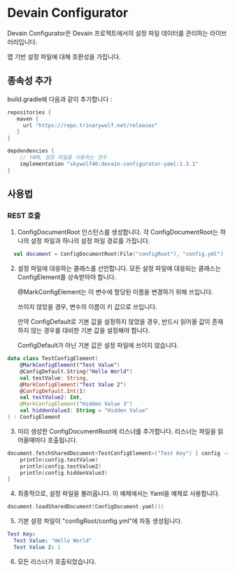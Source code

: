 # Devain Configurator

Devain Configurator은 Devain 프로젝트에서의 설정 파일 데이터를 관리하는 라이브러리입니다.

맵 기반 설정 파일에 대해 호환성을 가집니다.

## 종속성 추가
build.gradle에 다음과 같이 추가합니다 :

```groovy
repositories {
   maven {
     url "https://repo.trinarywolf.net/releases" 
   }
}

depdendencies {
    // YAML 설정 파일을 사용하는 경우
    implementation "skywolf46:devain-configurator-yaml:1.3.1"
}
```

## 사용법

### REST 호출

1. ConfigDocumentRoot 인스턴스를 생성합니다. 각 ConfigDocumentRoot는 하나의 설정 파일과 하나의 설정 파일 경로를 가집니다.

```kotlin
  val document = ConfigDocumentRoot(File("configRoot"), "config.yml")
```

2. 설정 파일에 대응하는 클래스를 선언합니다. 모든 설정 파일에 대응되는 클래스는 ConfigElement를 상속받아야 합니다. 

    @MarkConfigElement는 이 변수에 할당된 이름을 변경하기 위해 쓰입니다.

    쓰이지 않았을 경우, 변수의 이름이 키 값으로 쓰입니다.

    만약 ConfigDefault로 기본 값을 설정하지 않았을 경우, 반드시 읽어올 값이 존재하지 않는 경우를 대비한 기본 값을 설정해야 합니다.

    ConfigDefault가 아닌 기본 값은 설정 파일에 쓰이지 않습니다.

```kotlin
data class TestConfigElement(
    @MarkConfigElement("Test Value")
    @ConfigDefault.String("Hello World")
    val testValue: String,
    @MarkConfigElement("Test Value 2")
    @ConfigDefault.Int(1)
    val testValue2: Int,
    @MarkConfigElement("Hidden Value 3")
    val hiddenValue3: String = "Hidden Value"
) : ConfigElement
```

3. 미리 생성한 ConfigDocumentRoot에 리스너를 추가합니다. 리스너는 파일을 읽어올때마다 호출됩니다.

```kotlin
document.fetchSharedDocument<TestConfigElement>("Test Key") { config ->
    println(config.testValue)
    println(config.testValue2)
    println(config.hiddenValue3)
}
```


4. 최종적으로, 설정 파일을 불러옵니다. 이 예제에서는 Yaml을 예제로 사용합니다.

```kotlin
document.loadSharedDocument(ConfigDocument.yaml())
```

5. 기본 설정 파일이 "configRoot/config.yml"에 자동 생성됩니다.

```yaml
Test Key:
  Test Value: "Hello World"
  Test Value 2: 1
```

6. 모든 리스너가 호출되었습니다.